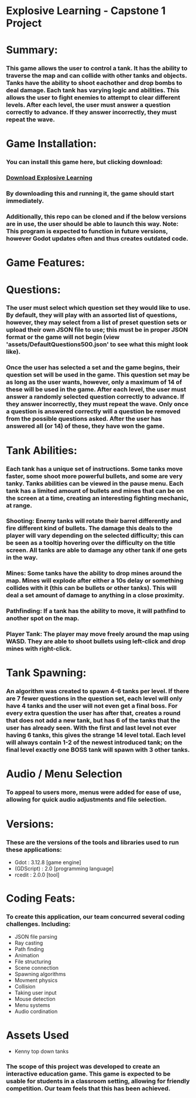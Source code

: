 # Explosive Learning - Capstone 1 Project

# Summary:
### This game allows the user to control a tank. It has the ability to traverse the map and can collide with other tanks and objects. Tanks have the ability to shoot eachother and drop bombs to deal damage. Each tank has varying logic and abilities. This allows the user to fight enemies to attempt to clear different levels. After each level, the user must answer a question correctly to advance. If they answer incorrectly, they must repeat the wave. 

# Game Installation: 
### You can install this game here, but clicking download:
### [Download Explosive Learning](https://github.com/Thaysen01/Explosive-Learning-Capstone-1/blob/main/Explosive%20Learning.exe)
### By downloading this and running it, the game should start immediately. 
### Additionally, this repo can be cloned and if the below versions are in use, the user should be able to launch this way. Note: This program is expected to function in future versions, however Godot updates often and thus creates outdated code. 

# Game Features: 
# Questions:
### The user must select which question set they would like to use. By default, they will play with an assorted list of questions, however, they may select from a list of preset question sets or upload their own JSON file to use; this must be in proper JSON format or the game will not begin (view 'assets/DefaultQuestions500.json' to see what this might look like). 
### Once the user has selected a set and the game begins, their question set will be used in the game. This question set may be as long as the user wants, however, only a maximum of 14 of these will be used in the game. After each level, the user must answer a randomly selected question correctly to advance. If they answer incorrectly, they must repeat the wave. Only once a question is answered correctly will a question be removed from the possible questions asked. After the user has answered all (or 14) of these, they have won the game. 

# Tank Abilities:
### Each tank has a unique set of instructions. Some tanks move faster, some shoot more powerful bullets, and some are very tanky. Tanks abilities can be viewed in the pause menu. Each tank has a limited amount of bullets and mines that can be on the screen at a time, creating an interesting fighting mechanic, at range. 
### Shooting: Enemy tanks will rotate their barrel differently and fire different kind of bullets. The damage this deals to the player will vary depending on the selected difficulty; this can be seen as a tooltip hovering over the difficulty on the title screen. All tanks are able to damage any other tank if one gets in the way. 
### Mines: Some tanks have the ability to drop mines around the map. Mines will explode after either a 10s delay or something collides with it (this can be bullets or other tanks). This will deal a set amount of damage to anything in a close proximity. 
### Pathfinding: If a tank has the ability to move, it will pathfind to another spot on the map. 

### Player Tank: The player may move freely around the map using WASD. They are able to shoot bullets using left-click and drop mines with right-click. 

# Tank Spawning:
### An algorithm was created to spawn 4-6 tanks per level. If there are 7 fewer questions in the question set, each level will only have 4 tanks and the user will not even get a final boss. For every extra question the user has after that, creates a round that does not add a new tank, but has 6 of the tanks that the user has already seen. With the first and last level not ever having 6 tanks, this gives the strange 14 level total. Each level will always contain 1-2 of the newest introduced tank; on the final level exactly one BOSS tank will spawn with 3 other tanks. 

# Audio / Menu Selection
### To appeal to users more, menus were added for ease of use, allowing for quick audio adjustments and file selection. 

# Versions:
### These are the versions of the tools and libraries used to run these applications:
- Gdot       : 3.12.8  [game engine]
- (GDScript) : 2.0     [programming language]
- rcedit     : 2.0.0   [tool]
  
# Coding Feats:
### To create this application, our team concurred several coding challenges. Including: 
- JSON file parsing
- Ray casting
- Path finding
- Animation
- File structuring
- Scene connection
- Spawning algorithms
- Movment physics
- Collision
- Taking user input
- Mouse detection
- Menu systems
- Audio cordination

# Assets Used
- Kenny top down tanks

### The scope of this project was developed to create an interactive education game. This game is expected to be usable for students in a classroom setting, allowing for friendly competition. Our team feels that this has been achieved. 
